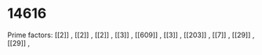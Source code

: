 # 14616

Prime factors: [[2]] , [[2]] , [[2]] , [[3]] , [[609]] , [[3]] , [[203]] , [[7]] , [[29]] , [[29]] , 
